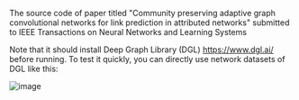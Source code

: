 The source code of paper titled "Community preserving adaptive graph convolutional networks for link prediction in attributed networks"  submitted to IEEE Transactions on Neural Networks and Learning Systems

Note that it should install Deep Graph Library (DGL) https://www.dgl.ai/ before running. To test it quickly, you can directly use network datasets of DGL like this:

![image](https://user-images.githubusercontent.com/42142433/168767186-f8e8e6bc-2433-45ea-911d-96e4b9b2bb0a.png)